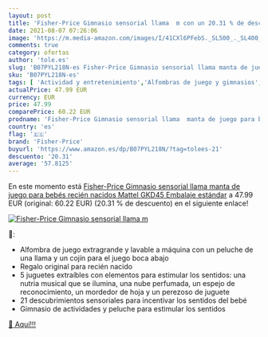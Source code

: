 ```yaml
---
layout: post
title: 'Fisher-Price Gimnasio sensorial llama  m con un 20.31 % de descuento'
date: 2021-08-07 07:26:06
image: 'https://m.media-amazon.com/images/I/41CXl6PFebS._SL500_._SL400_.jpg'
comments: true
category: ofertas
author: 'tole.es'
slug: 'B07PYL218N-es Fisher-Price Gimnasio sensorial llama manta de juego para...'
sku: 'B07PYL218N-es'
tags: [ 'Actividad y entretenimiento','Alfombras de juego y gimnasios','Bebé','fisher-price','mattel', ]
actualPrice: 47.99 EUR
currency: EUR
price: 47.99
comparePrice: 60.22 EUR
prodname: 'Fisher-Price Gimnasio sensorial llama  manta de juego para bebés recién nacidos  Mattel GKD45  Embalaje estándar'
country: 'es'
flag: '🇪🇸'
brand: 'Fisher-Price'
buyurl: 'https://www.amazon.es/dp/B07PYL218N/?tag=tolees-21'
descuento: '20.31'
average: '57.8125'
---
```


En este momento está [Fisher-Price Gimnasio sensorial llama  manta de juego para bebés recién nacidos  Mattel GKD45  Embalaje estándar](https://www.amazon.es/dp/B07PYL218N/?tag=tolees-21) a 47.99 EUR (original: 60.22 EUR) (20.31 %  de descuento) en el siguiente enlace!

[![Fisher-Price Gimnasio sensorial llama  m](https://m.media-amazon.com/images/I/41CXl6PFebS._SL500_._SL400_.jpg)](https://www.amazon.es/dp/B07PYL218N/?tag=tolees-21)

🔎:

- Alfombra de juego extragrande y lavable a máquina con un peluche de una llama y un cojín para el juego boca abajo
- Regalo original para recién nacido
- 5 juguetes extraíbles con elementos para estimular los sentidos: una nutria musical que se ilumina, una nube perfumada, un espejo de reconocimiento, un mordedor de hoja y un perezoso de juguete
- 21 descubrimientos sensoriales para incentivar los sentidos del bebé
- Gimnasio de actividades y peluche para estimular los sentidos

[🛒 Aquí!!!](https://www.amazon.es/dp/B07PYL218N/?tag=tolees-21)
